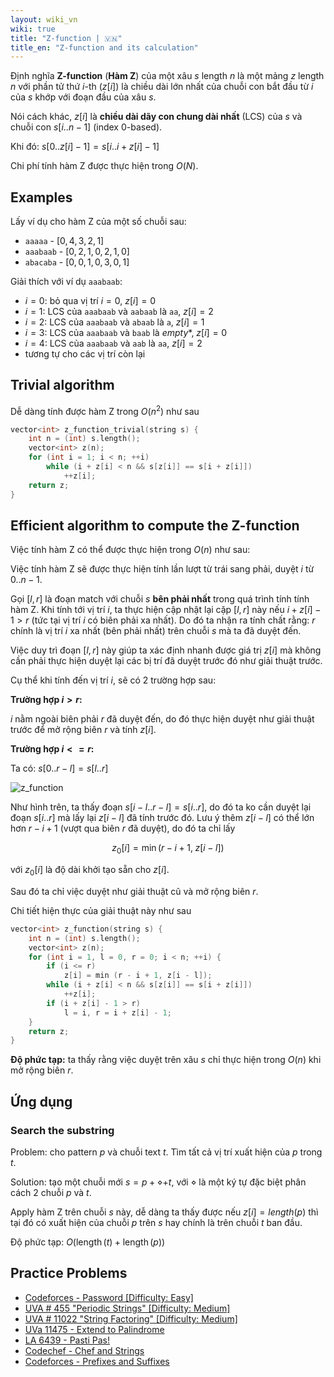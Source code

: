 ```yaml
---
layout: wiki_vn
wiki: true
title: "Z-function | 🇻🇳"
title_en: "Z-function and its calculation"
---
```



Định nghĩa **Z-function** (**Hàm Z**) của một xâu $s$ length $n$ là một mảng $z$ length $n$ với phần tử thứ $i$-th ($z[i]$) là chiều dài lớn nhất của chuỗi con bắt đầu từ $i$ của $s$ khớp với đoạn đầu của xâu $s$.

Nói cách khác, $z[i]$ là **chiều dài dãy con chung dài nhất** (LCS) của $s$ và chuỗi con $s[i..n-1]$ (index $0$-based).

Khi đó: $s[0..z[i]-1] = s[i..i+z[i]-1]$

Chi phí tính hàm Z được thực hiện trong $O(N)$.

## Examples

Lấy ví dụ cho hàm Z của một số chuỗi sau:

* `aaaaa` - $[0, 4, 3, 2, 1]$
* `aaabaab` - $[0, 2, 1, 0, 2, 1, 0]$
* `abacaba` - $[0, 0, 1, 0, 3, 0, 1]$

Giải thích với ví dụ `aaabaab`: 
+ $i = 0$: bỏ qua vị trí $i = 0$, $z[i] = 0$
+ $i = 1$: LCS của `aaabaab` và `aabaab` là `aa`, $z[i] = 2$
+ $i = 2$: LCS của `aaabaab` và `abaab` là `a`, $z[i] = 1$
+ $i = 3$: LCS của `aaabaab` và `baab` là *empty**, $z[i] = 0$
+ $i = 4$: LCS của `aaabaab` và `aab` là `aa`, $z[i] = 2$
+ tương tự cho các vị trí còn lại

## Trivial algorithm

Dễ dàng tính được hàm Z trong $O(n^2)$ như sau

```cpp
vector<int> z_function_trivial(string s) {
	int n = (int) s.length();
	vector<int> z(n);
	for (int i = 1; i < n; ++i)
		while (i + z[i] < n && s[z[i]] == s[i + z[i]])
			++z[i];
	return z;
}
```

## Efficient algorithm to compute the Z-function

Việc tính hàm Z có thể được thực hiện trong $O(n)$ như sau:

Việc tính hàm Z sẽ được thực hiện tính lần lượt từ trái sang phải, duyệt $i$ từ $0..n-1$.

Gọi $[l, r]$ là đoạn match với chuỗi $s$ **bên phải nhất** trong quá trình tính tính hàm Z. Khi tính tới vị trí $i$, ta thực hiện cập nhật lại cặp $[l, r]$ này nếu $i + z[i] - 1 > r$ (tức tại vị trí $i$ có biên phải xa nhất). Do đó ta nhận ra tính chất rằng: $r$ chính là vị trí $i$ xa nhất (bên phải nhất) trên chuỗi $s$ mà ta đã duyệt đến.

Việc duy trì đoạn $[l, r]$ này giúp ta xác định nhanh được giá trị $z[i]$ mà không cần phải thực hiện duyệt lại các bị trí đã duyệt trước đó như giải thuật trước.

Cụ thể khi tính đến vị trí $i$, sẽ có 2 trường hợp sau:

**Trường hợp $i > r$:**

$i$ nằm ngoài biên phải $r$ đã duyệt đến, do đó thực hiện duyệt như giải thuật trước để mở rộng biên $r$ và tính $z[i]$.

**Trường hợp $i <= r$:**
  
Ta có: $s[0..r-l] = s[l..r]$


![z_function](https://i.imgur.com/d4HHNdK.png)


Như hình trên, ta thấy đoạn $s[i-l..r-l] = s[i..r]$, do đó ta ko cần duyệt lại đoạn $s[i..r]$ mà lấy lại $z[i-l]$ đã tính trước đó. Lưu ý thêm $z[i-l]$ có thể lớn hơn $r-i+1$ (vượt qua biên $r$ đã duyệt), do đó ta chỉ lấy

$$ z_0[i] = \min(r - i + 1,\; z[i-l]) $$

với $z_0[i]$ là độ dài khởi tạo sẵn cho $z[i]$.

Sau đó ta chỉ việc duyệt như giải thuật cũ và mở rộng biên $r$.

Chi tiết hiện thực của giải thuật này như sau

```cpp
vector<int> z_function(string s) {
	int n = (int) s.length();
	vector<int> z(n);
	for (int i = 1, l = 0, r = 0; i < n; ++i) {
		if (i <= r)
			z[i] = min (r - i + 1, z[i - l]);
		while (i + z[i] < n && s[z[i]] == s[i + z[i]])
			++z[i];
		if (i + z[i] - 1 > r)
			l = i, r = i + z[i] - 1;
	}
	return z;
}
```

**Độ phức tạp:** ta thấy rằng việc duyệt trên xâu $s$ chỉ thực hiện trong $O(n)$ khi mở rộng biên $r$.


## Ứng dụng

### Search the substring

Problem: cho pattern $p$ và chuỗi text $t$. Tìm tất cả vị trí xuất hiện của $p$ trong $t$.

Solution: tạo một chuỗi mới $s = p + \diamond + t$, với $\diamond$ là một ký tự đặc biệt phân cách 2 chuỗi $p$ và $t$.

Apply hàm Z trên chuỗi $s$ này, dễ dàng ta thấy được nếu $z[i] = length(p)$ thì tại đó có xuất hiện của chuỗi $p$ trên $s$ hay chính là trên chuỗi $t$ ban đầu.

Độ phức tạp: $O(\operatorname{length}(t) + \operatorname{length}(p))$


## Practice Problems

* [Codeforces - Password [Difficulty: Easy]](http://codeforces.com/problemset/problem/126/B)
* [UVA # 455 "Periodic Strings" [Difficulty: Medium]](http://uva.onlinejudge.org/index.php?option=onlinejudge&page=show_problem&problem=396)
* [UVA # 11022 "String Factoring" [Difficulty: Medium]](http://uva.onlinejudge.org/index.php?option=onlinejudge&page=show_problem&problem=1963)
* [UVa 11475 - Extend to Palindrome](http://uva.onlinejudge.org/index.php?option=com_onlinejudge&Itemid=8&category=24&page=show_problem&problem=2470)
* [LA 6439 - Pasti Pas!](https://icpcarchive.ecs.baylor.edu/index.php?option=com_onlinejudge&Itemid=8&category=588&page=show_problem&problem=4450)
* [Codechef - Chef and Strings](https://www.codechef.com/problems/CHSTR)
* [Codeforces - Prefixes and Suffixes](http://codeforces.com/problemset/problem/432/D)

